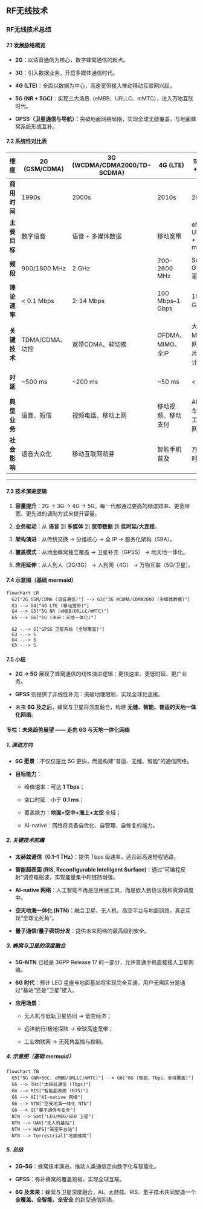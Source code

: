 ## RF无线技术

###  RF无线技术总结

#### 7.1 发展脉络概览

-   **2G**：以语音通信为核心，数字蜂窝通信的起点。
    
-   **3G**：引入数据业务，开启多媒体通信时代。
    
-   **4G (LTE)**：全面以数据为中心，高速宽带接入推动移动互联网兴起。
    
-   **5G (NR + 5GC)**：实现三大场景（eMBB、URLLC、mMTC），进入万物互联时代。
    
-   **GPSS（卫星通信与导航）**：突破地面网络局限，实现全球无缝覆盖，与地面蜂窝系统形成互补。
    

#### 7.2 系统性对比表

| 维度 | 2G (GSM/CDMA) | 3G (WCDMA/CDMA2000/TD-SCDMA) | 4G (LTE) | 5G (NR + 5GC) | GPSS (卫星通信) |
| -------- | ------------- | ---------------------------- | --------------- | ------------------- | ----------------------- |
| **商用时间** | 1990s | 2000s | 2010s | 2020s | 1990s–至今 |
| **主要目标** | 数字语音 | 语音 + 多媒体数据 | 移动宽带 | eMBB + URLLC + mMTC | 全球覆盖、导航、补充通信 |
| **频段** | 900/1800 MHz | 2 GHz | 700–2600 MHz | Sub-6 GHz + 毫米波 | L/S/Ku/Ka/V 波段 |
| **理论速率** | < 0.1 Mbps | 2–14 Mbps | 100 Mbps–1 Gbps | 10 Gbps 级 | kbps–Gbps（取决于轨道与波段） |
| **关键技术** | TDMA/CDMA、功控 | 宽带CDMA、软切换 | OFDMA、MIMO、全IP | 大规模MIMO、网络切片、边缘计算 | 多轨道协同、星间链路、多波束天线 |
| **时延** | \~500 ms | \~200 ms | \~50 ms | < 1 ms | GEO：250 ms；LEO：20–40 ms |
| **典型业务** | 语音、短信 | 视频电话、移动上网 | 移动视频、移动支付 | AR/VR、车联网、工业互联网 | 应急通信、导航定位、星基物联网 |
| **社会影响** | 语音大众化 | 移动互联网萌芽 | 智能手机普及 | 万物互联时代 | 全球互联，天地一体化 |

----------

#### 7.3 技术演进逻辑

1.  **容量提升**：2G → 3G → 4G → 5G，每一代都通过更高的频谱效率、更宽带宽、更先进的调制方式来提升容量。
    
2.  **业务驱动**：从 **语音** 到 **多媒体** 到 **宽带数据** 到 **低时延/大连接**。
    
3.  **架构演进**：从传统交换 → 分组核心 → 全 IP → 服务化架构（SBA）。
    
4.  **覆盖模式**：从地面蜂窝独立覆盖 → 卫星补充（GPSS） → 地天地一体化。
    
5.  **应用延伸**：从人到人（2G/3G） → 人到网（4G） → 万物互联（5G/卫星）。
    


#### 7.4 示意图（基础 mermaid）

```mermaid
flowchart LR
  G2["2G GSM/CDMA (语音通信)"] --> G3["3G WCDMA/CDMA2000 (多媒体数据)"]
  G3 --> G4["4G LTE (移动宽带)"]
  G4 --> G5["5G NR (eMBB/URLLC/mMTC)"]
  G5 --> G6["6G (未来：天地一体化)"]

  G2 -.-> S["GPSS 卫星系统 (全球覆盖)"]
  G3 -.-> S
  G4 -.-> S
  G5 -.-> S
```


#### 7.5 小结

-   **2G → 5G** 展现了蜂窝通信的线性演进逻辑：更快速率、更低时延、更广业务。
    
-   **GPSS** 则提供了非线性补充：突破地理限制，实现全球化连接。
    
-   未来 **6G 及之后**，蜂窝与卫星将深度融合，构建 **无缝、智能、普适的天地一体化网络**。


#### 专栏：未来趋势展望 —— 走向 6G 与天地一体化网络

##### 1. 演进方向

-   **6G 愿景**：不仅仅是比 5G 更快，而是构建“普适、无缝、智能”的通信网络。
    
-   **目标能力**：
    
    -   峰值速率：可达 **1 Tbps**；
        
    -   空口时延：小于 **0.1 ms**；
        
    -   覆盖能力：**地面+空中+海上+太空** 全域；
        
    -   AI-native：网络将具备自优化、自管理、自修复的能力。
        

##### 2. 关键技术前瞻

-   **太赫兹通信（0.1–1 THz）**：提供 Tbps 级速率，适合超高速短程链路。
    
-   **智能超表面 (RIS, Reconfigurable Intelligent Surface)**：通过“可编程反射”调控电磁波，实现能量集中和链路增强。
    
-   **AI-native 网络**：人工智能不再是应用层工具，而是嵌入到协议栈和资源调度中。
    
-   **空天地海一体化 (NTN)**：融合卫星、无人机、高空平台与地面网络，真正实现“全球无死角”。
    
-   **量子通信/量子密钥分发**：提供未来网络的最高级别安全。
    

##### 3. 蜂窝与卫星的深度融合

-   **5G-NTN** 已经是 3GPP Release 17 的一部分，允许普通手机直接接入卫星网络。
    
-   **6G 时代**：预计 LEO 星座与地面基站将实现完全互通，用户无需区分是通过“基站”还是“卫星”接入。
    
-   **应用场景**：
    
    -   无人机与低轨卫星协同 → 低空经济；
        
    -   远洋航行/极地探险 → 全球高速宽带；
        
    -   工业物联网 → 无死角监控与控制。
        

##### 4. 示意图（基础 mermaid）

```mermaid
flowchart TB
  G5["5G (NR+5GC, eMBB/URLLC/mMTC)"] --> G6["6G (智能、Tbps、全域覆盖)"]
  G6 --> THz["太赫兹通信 (Tbps)"]
  G6 --> RIS["智能超表面 (RIS)"]
  G6 --> AI["AI-native 网络"]
  G6 --> NTN["空天地海一体化 NTN"]
  G6 --> Q["量子通信与安全"]
  NTN --> Sat["LEO/MEO/GEO 卫星"]
  NTN --> UAV["无人机基站"]
  NTN --> HAPS["高空平台站"]
  NTN --> Terrestrial["地面蜂窝"]
```

##### 5. 总结

-   **2G–5G**：蜂窝技术演进，推动人类通信走向数字化与智能化。
    
-   **GPSS**：弥补蜂窝的覆盖短板，实现全球互联。
    
-   **6G 及未来**：蜂窝与卫星深度融合，AI、太赫兹、RIS、量子技术共同塑造一个 **全覆盖、全智能、全安全** 的新型通信网络。
<!--stackedit_data:
eyJoaXN0b3J5IjpbLTE3NzEzOTA0MjVdfQ==
-->
